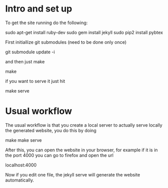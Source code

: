 
# Intro and set up

To get the site running do the following:

  sudo apt-get install ruby-dev
  sudo gem install jekyll
  sudo pip2 install pybtex

First initiallize git submodules (need to be done only once)

  git submodule update -i

and then just make

  make

if you want to serve it just hit

  make serve

# Usual workflow

The usual workflow is that you create a local server to actually serve
locally the generated website, you do this by doing

  make
  make serve

After this, you can open the website in your browser, for example if
it is in the port 4000 you can go to firefox and open the url

  localhost:4000

Now if you edit one file, the jekyll serve will generate the website
automatically.
